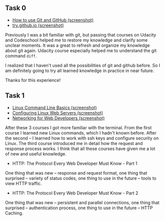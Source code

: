 ## Task 0

* [How to use Git and GitHub (screenshot)](task_0/udacity_git.png)
* [try.github.io (screenshot)](task_0/codeschool_git.png)

Previously I was a bit familiar with git, but passing that courses on Udacity
and Codeschool helped me to restore my knowledge and clarify some unclear
moments. It was a great to refresh and organize my knowledge about git again.
Udacity course especially helped me to understand the git command `diff`.

I realized that I haven't used all the possibilities of git and github before.
So I am definitely going to try all learned knowledge in practice in near
future.

Thanks for this experience!

## Task 1

* [Linux Command Line Basics (screenshot)](task_1/linux_command.png)
* [Configuring Linux Web Servers (screenshot)](task_1/linux_web_servers.png)
* [Networking for Web Developers (screenshot)](task_1/networking.png)

After these 3 courses I got more familiar with the terminal. From the first
course I learned new Linux commands, which I hadn't known before. After the
second – I learned how to work with ssh keys and configure security on Linux.
The third course introduced me in detail how the request and response process
works. I think that all these courses have given me a lot of new and useful
knowledge.

* HTTP: The Protocol Every Web Developer Must Know - Part 1

One thing that was new – response and request format, one thing that surprised –
variety of status codes, one thing to use in the future – tools to view HTTP
traffic.

* HTTP: The Protocol Every Web Developer Must Know - Part 2

One thing that was new – persistent and parallel connections, one thing that
surprised – authentication process, one thing to use in the future – HTTP
Caching.
